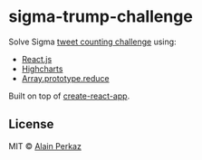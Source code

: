 # sigma-trump-challenge
Solve Sigma [tweet counting challenge](https://github.com/SigmaDojo/TrumpTweets) using:
 - [React.js](https://reactjs.org/)
 - [Highcharts](https://www.highcharts.com/)
 - [Array.prototype.reduce](https://developer.mozilla.org/en-US/docs/Web/JavaScript/Reference/Global_Objects/Array/Reduce?v=a)

Built on top of [create-react-app](https://github.com/facebookincubator/create-react-app).

## License
MIT © [Alain Perkaz](https://aperkaz.github.io)

